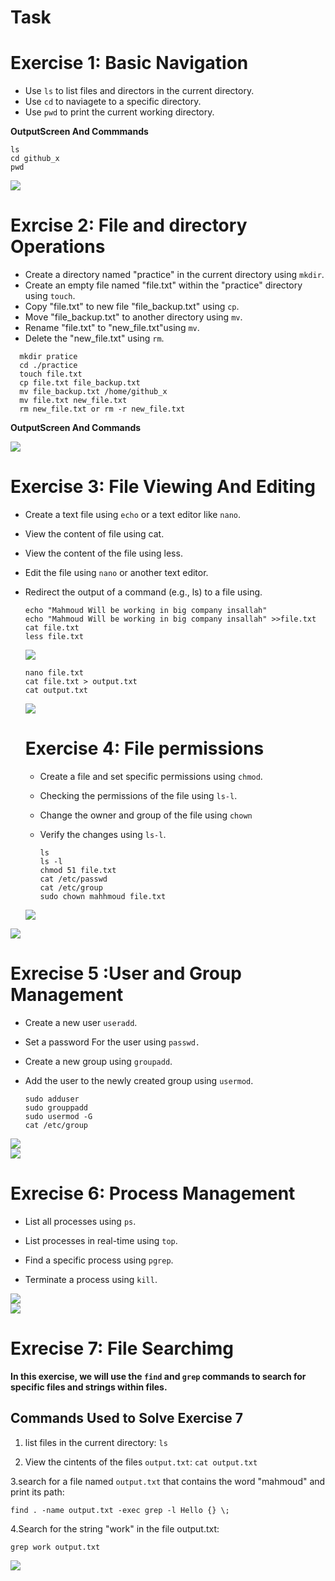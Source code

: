 # Task

# Exercise 1: Basic Navigation
 - Use `ls` to list files and directors in the current directory.
 - Use `cd` to naviagete to a specific directory.
 - Use `pwd` to print the current working directory.

**OutputScreen And Commmands**
```
ls
cd github_x
pwd
```

<div>
  <img src="https://github.com/user-attachments/assets/e5a59007-88f8-4ca2-8b2c-0b6b31f47472">
</div>

# Exrcise 2: File and directory Operations
- Create a directory named "practice" in the current directory using `mkdir`.
- Create an empty file named "file.txt" within the "practice" directory using `touch`.
- Copy "file.txt" to new file "file_backup.txt" using `cp`.
- Move "file_backup.txt" to another directory using `mv`.
- Rename "file.txt" to "new_file.txt"using `mv`.
- Delete the "new_file.txt" using `rm`.

```
  mkdir pratice
  cd ./practice
  touch file.txt
  cp file.txt file_backup.txt
  mv file_backup.txt /home/github_x
  mv file.txt new_file.txt
  rm new_file.txt or rm -r new_file.txt
```

**OutputScreen And Commands**

<div>
<img src="https://github.com/user-attachments/assets/629df20d-e350-4a5e-819f-3caa661e1048">
</div>

# Exercise 3: File Viewing And Editing
- Create a text file using `echo` or a text editor like `nano`.
- View the content of file using cat.
- View the content of the file using less.
- Edit the file using `nano` or another text editor.
- Redirect the output of a command (e.g., ls) to a file using.

  ```
  echo "Mahmoud Will be working in big company insallah"
  echo "Mahmoud Will be working in big company insallah" >>file.txt
  cat file.txt
  less file.txt
  ```
  <div>
   <img src="https://github.com/user-attachments/assets/c2b36223-c3cb-4daf-8e4c-95ef004e6c7e">
  </div>

  ```
  nano file.txt
  cat file.txt > output.txt
  cat output.txt
  ```

  <div>
   <img src="https://github.com/user-attachments/assets/bf5f2364-971c-4b70-a265-ee57b19fcd5b">
  </div>

  # Exercise 4: File permissions
  
  - Create a file and set specific permissions using `chmod`.
  - Checking the permissions of the file using `ls-l`.
  - Change the owner and group of the file using `chown`
  - Verify the changes using `ls-l`.

    ```
    ls
    ls -l
    chmod 51 file.txt
    cat /etc/passwd
    cat /etc/group
    sudo chown mahhmoud file.txt
    ```
  <div>
   <img src="https://github.com/user-attachments/assets/c7021999-b946-47e3-8225-974fe2e4e9fe">
  </div>


 <div>
   <img src="https://github.com/user-attachments/assets/49433b3b-1382-424d-bb98-01a58d6f8000">
  </div>
  
# Exrecise 5 :User and Group Management

- Create a new user `useradd`.
- Set a password For the user using `passwd.`
- Create a new group using `groupadd`.
- Add the user to the newly created group using `usermod`.

  ```
  sudo adduser 
  sudo grouppadd
  sudo usermod -G 
  cat /etc/group
  ```
 
 <div>
   <img src="https://github.com/user-attachments/assets/27c5adda-19ac-4c49-a7e5-c7ae642b729c">
  </div>


  
   <div>
   <img src="https://github.com/user-attachments/assets/b76fe4be-b338-4787-b366-ce1826eca67a">
  </div>

  # Exrecise 6: Process Management
  - List all processes using `ps`.
  - List processes in real-time using `top`.
  - Find a specific process using `pgrep`.
  - Terminate a process using `kill`.

     <div>
   <img src="https://github.com/user-attachments/assets/e95ee307-3dfa-4a16-bf2b-b14add927921">
  </div>
  

   <div>
   <img src="https://github.com/user-attachments/assets/584e4590-54ee-40b2-8855-f3722f4cf593">
  </div>

  # Exrecise 7: File Searchimg
  
  **In this exercise, we will use the `find` and `grep` commands to search for specific files and        strings within files.**

  ## Commands Used to Solve Exercise 7
 
1. list files in the current directory:
    `ls`
    
2. View the cintents of the files `output.txt`:
   `cat output.txt`

3.search for a file named `output.txt` that contains the word "mahmoud" and print its path:

`find . -name output.txt -exec grep -l Hello {} \;`

4.Search for the string "work" in the file output.txt:

`grep work output.txt`  



<div>
   <img src="https://github.com/user-attachments/assets/41972619-9e28-4c7c-9514-20a0e1f5227b">
  </div>

 
  
    
  


  
